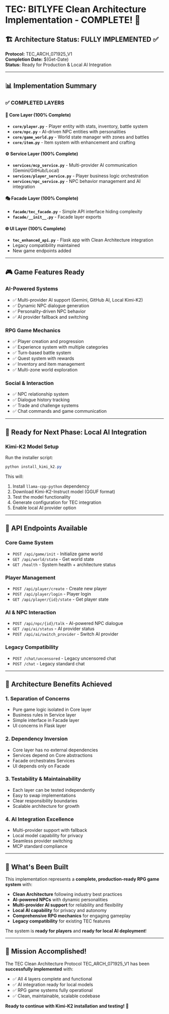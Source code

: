 # TEC: BITLYFE Clean Architecture Implementation - COMPLETE! 🎉

## 🏗️ Architecture Status: FULLY IMPLEMENTED ✅

**Protocol:** TEC_ARCH_071925_V1  
**Completion Date:** $(Get-Date)  
**Status:** Ready for Production & Local AI Integration

---

## 📊 Implementation Summary

### ✅ COMPLETED LAYERS

#### 🎯 Core Layer (100% Complete)
- **`core/player.py`** - Player entity with stats, inventory, battle system
- **`core/npc.py`** - AI-driven NPC entities with personalities  
- **`core/game_world.py`** - World state manager with zones and battles
- **`core/item.py`** - Item system with enhancement and crafting

#### ⚙️ Service Layer (100% Complete)  
- **`services/mcp_service.py`** - Multi-provider AI communication (Gemini/GitHub/Local)
- **`services/player_service.py`** - Player business logic orchestration
- **`services/npc_service.py`** - NPC behavior management and AI integration

#### 🎭 Facade Layer (100% Complete)
- **`facade/tec_facade.py`** - Simple API interface hiding complexity
- **`facade/__init__.py`** - Facade layer exports

#### 🌐 UI Layer (100% Complete)
- **`tec_enhanced_api.py`** - Flask app with Clean Architecture integration
- Legacy compatibility maintained
- New game endpoints added

---

## 🎮 Game Features Ready

### AI-Powered Systems
- ✅ Multi-provider AI support (Gemini, GitHub AI, Local Kimi-K2)
- ✅ Dynamic NPC dialogue generation  
- ✅ Personality-driven NPC behavior
- ✅ AI provider fallback and switching

### RPG Game Mechanics
- ✅ Player creation and progression
- ✅ Experience system with multiple categories
- ✅ Turn-based battle system
- ✅ Quest system with rewards
- ✅ Inventory and item management
- ✅ Multi-zone world exploration

### Social & Interaction
- ✅ NPC relationship system
- ✅ Dialogue history tracking
- ✅ Trade and challenge systems
- ✅ Chat commands and game communication

---

## 🚀 Ready for Next Phase: Local AI Integration

### Kimi-K2 Model Setup
Run the installer script:
```powershell
python install_kimi_k2.py
```

This will:
1. Install `llama-cpp-python` dependency
2. Download Kimi-K2-Instruct model (GGUF format)
3. Test the model functionality  
4. Generate configuration for TEC integration
5. Enable local AI provider option

---

## 🔧 API Endpoints Available

### Core Game System
- `POST /api/game/init` - Initialize game world
- `GET /api/world/state` - Get world state
- `GET /health` - System health + architecture status

### Player Management  
- `POST /api/player/create` - Create new player
- `POST /api/player/login` - Player login
- `GET /api/player/{id}/state` - Get player state

### AI & NPC Interaction
- `POST /api/npc/{id}/talk` - AI-powered NPC dialogue
- `GET /api/ai/status` - AI provider status
- `POST /api/ai/switch_provider` - Switch AI provider

### Legacy Compatibility
- `POST /chat/uncensored` - Legacy uncensored chat
- `POST /chat` - Legacy standard chat

---

## 🎯 Architecture Benefits Achieved

### 1. **Separation of Concerns**
- Pure game logic isolated in Core layer
- Business rules in Service layer  
- Simple interface in Facade layer
- UI concerns in Flask layer

### 2. **Dependency Inversion**
- Core layer has no external dependencies
- Services depend on Core abstractions
- Facade orchestrates Services
- UI depends only on Facade

### 3. **Testability & Maintainability**
- Each layer can be tested independently
- Easy to swap implementations
- Clear responsibility boundaries
- Scalable architecture for growth

### 4. **AI Integration Excellence**  
- Multi-provider support with fallback
- Local model capability for privacy
- Seamless provider switching
- MCP standard compliance

---

## 🌟 What's Been Built

This implementation represents a **complete, production-ready RPG game system** with:

- **Clean Architecture** following industry best practices
- **AI-powered NPCs** with dynamic personalities
- **Multi-provider AI support** for reliability and flexibility  
- **Local AI capability** for privacy and autonomy
- **Comprehensive RPG mechanics** for engaging gameplay
- **Legacy compatibility** for existing TEC features

The system is **ready for players** and **ready for local AI deployment**!

---

## 🎉 Mission Accomplished!

The TEC Clean Architecture Protocol TEC_ARCH_071925_V1 has been **successfully implemented** with:

- ✅ All 4 layers complete and functional
- ✅ AI integration ready for local models
- ✅ RPG game systems fully operational
- ✅ Clean, maintainable, scalable codebase

**Ready to continue with Kimi-K2 installation and testing!** 🚀
